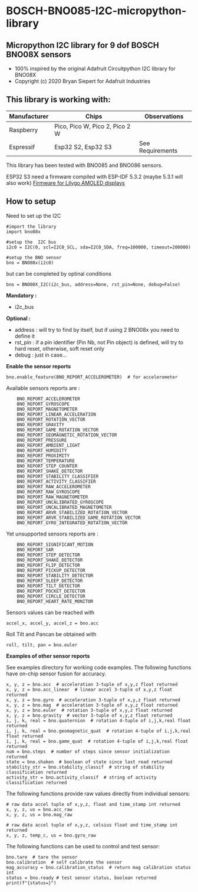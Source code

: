 # BOSCH-BNO085-I2C-micropython-library
## Micropython I2C library for 9 dof BOSCH BNO08X sensors

- 100% inspired by the original Adafruit Circuitpython I2C library for BNO08X
- Copyright (c) 2020 Bryan Siepert for Adafruit Industries

## This library is working with:

|  Manufacturer |  Chips  |  Observations |
| ------------ | ------------ | ------------ | 
|  Raspberry | Pico, Pico W,  Pico 2,  Pico 2 W   |   |
|  Espressif | Esp32 S2, Esp32 S3 |  See Requirements |

This library has been tested with BNO085 and BNO086 sensors.

ESP32 S3 need a firmware compiled with ESP-IDF 5.3.2 (maybe 5.3.1 will also work)
[Firmware for Lilygo AMOLED displays](https://github.com/dobodu/Lilygo-Amoled-Micropython/blob/main/firmware/firmware_2024_12_28.bin "Firmware for Lilygo AMOLED displays")

## How to setup

Need to set up the I2C

    #import the library
    import bno08x

    #setup the  I2C bus
    i2c0 = I2C(0, scl=I2C0_SCL, sda=I2C0_SDA, freq=100000, timeout=200000)

    #setup the BNO sensor
    bno = BNO08x(i2c0)


but can be completed by optinal conditions

    bno = BNO08X_I2C(i2c_bus, address=None, rst_pin=None, debug=False)

**Mandatory :**

- i2c_bus

**Optional :**

- address : will try to find by itself, but if using 2 BNO08x you need to define it
- rst_pin : if a pin identifier (Pin Nb, not Pin object) is defined, will try to hard reset, otherwise, soft reset only
- debug : just in case...  

**Enable the sensor reports**

    bno.enable_feature(BNO_REPORT_ACCELEROMETER)  # for accelerometer
    
Available sensors reports are :

        BNO_REPORT_ACCELEROMETER
        BNO_REPORT_GYROSCOPE
        BNO_REPORT_MAGNETOMETER
        BNO_REPORT_LINEAR_ACCELERATION
        BNO_REPORT_ROTATION_VECTOR
        BNO_REPORT_GRAVITY
        BNO_REPORT_GAME_ROTATION_VECTOR
        BNO_REPORT_GEOMAGNETIC_ROTATION_VECTOR
        BNO_REPORT_PRESSURE
        BNO_REPORT_AMBIENT_LIGHT
        BNO_REPORT_HUMIDITY
        BNO_REPORT_PROXIMITY
        BNO_REPORT_TEMPERATURE
        BNO_REPORT_STEP_COUNTER
        BNO_REPORT_SHAKE_DETECTOR
        BNO_REPORT_STABILITY_CLASSIFIER
        BNO_REPORT_ACTIVITY_CLASSIFIER
        BNO_REPORT_RAW_ACCELEROMETER
        BNO_REPORT_RAW_GYROSCOPE
        BNO_REPORT_RAW_MAGNETOMETER
        BNO_REPORT_UNCALIBRATED_GYROSCOPE
        BNO_REPORT_UNCALIBRATED_MAGNETOMETER
        BNO_REPORT_ARVR_STABILIZED_ROTATION_VECTOR
        BNO_REPORT_ARVR_STABILIZED_GAME_ROTATION_VECTOR
        BNO_REPORT_GYRO_INTEGRATED_ROTATION_VECTOR

Yet unsupported sensors reports are :

        BNO_REPORT_SIGNIFICANT_MOTION
        BNO_REPORT_SAR
        BNO_REPORT_STEP_DETECTOR
        BNO_REPORT_SHAKE_DETECTOR
        BNO_REPORT_FLIP_DETECTOR
        BNO_REPORT_PICKUP_DETECTOR
        BNO_REPORT_STABILITY_DETECTOR
        BNO_REPORT_SLEEP_DETECTOR
        BNO_REPORT_TILT_DETECTOR
        BNO_REPORT_POCKET_DETECTOR
        BNO_REPORT_CIRCLE_DETECTOR
        BNO_REPORT_HEART_RATE_MONITOR
    
Sensors values can be reached with

    accel_x, accel_y, accel_z = bno.acc

Roll Tilt and Pancan be obtained with

    roll, tilt, pan = bno.euler

**Examples of other sensor reports**

See examples directory for working code examples. The following functions have on-chip sensor fusion for accuracy.

    x, y, z = bno.acc  # acceleration 3-tuple of x,y,z float returned
    x, y, z = bno.acc_linear  # linear accel 3-tuple of x,y,z float returned
    x, y, z = bno.gyro  # acceleration 3-tuple of x,y,z float returned
    x, y, z = bno.mag  # acceleration 3-tuple of x,y,z float returned
    x, y, z = bno.euler  # rotation 3-tuple of x,y,z float returned
    x, y, z = bno.gravity  # vector 3-tuple of x,y,z float returned
    i, j, k, real = bno.quaternion  # rotation 4-tuple of i,j,k,real float returned
    i, j, k, real = bno.geomagnetic_quat  # rotation 4-tuple of i,j,k,real float returned
    i, j, k, real = bno.game_quat  # rotation 4-tuple of i,j,k,real float returned
    num = bno.steps  # number of steps since sensor initialization returned
    state = bno.shaken  # boolean of state since last read returned
    stability_str = bno.stability_classif  # string of stability classification returned
    activity_str = bno.activity_classif  # string of activity classification returned

The following functions provide raw values directly from individual sensors:

    # raw data accel tuple of x,y,z, float and time_stamp int returned
    x, y, z, us = bno.acc_raw 
    x, y, z, us = bno.mag_raw
    
    # raw data accel tuple of x,y,z, celsius float and time_stamp int returned
    x, y, z, temp_c, us = bno.gyro_raw
    
The following functions can be used to control and test sensor:

    bno.tare  # tare the sensor
    bno.calibration  # self calibrate the sensor
    mag_accuracy = bno.calibration_status  # return mag calibration status int
    status = bno.ready # test sensor status, boolean returned
    print(f"{status=}")

